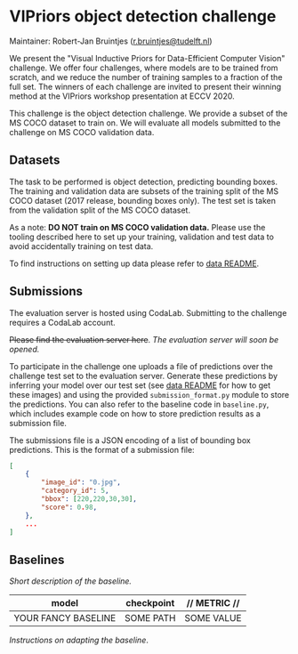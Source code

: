 # VIPriors object detection challenge

Maintainer: Robert-Jan Bruintjes (r.bruintjes@tudelft.nl)

We present the "Visual Inductive Priors for Data-Efficient Computer Vision" challenge. We offer four challenges, where models are to be trained from scratch, and we reduce the number of training samples to a fraction of the full set. The winners of each challenge are invited to present their winning method at the VIPriors workshop presentation at ECCV 2020.

This challenge is the object detection challenge. We provide a subset of the MS COCO dataset to train on. We will evaluate all models submitted to the challenge on MS COCO validation data.

## Datasets

The task to be performed is object detection, predicting bounding boxes. The training and validation data are subsets of the training split of the MS COCO dataset (2017 release, bounding boxes only). The test set is taken from the validation split of the MS COCO dataset.

As a note: **DO NOT train on MS COCO validation data.** Please use the tooling described here to set up your training, validation and test data to avoid accidentally training on test data.

To find instructions on setting up data please refer to [data README](data/README.md).

## Submissions

The evaluation server is hosted using CodaLab. Submitting to the challenge requires a CodaLab account.

~~Please find the evaluation server here~~. *The evaluation server will soon be opened.*

To participate in the challenge one uploads a file of predictions over the challenge test set to the evaluation server. Generate these predictions by inferring your model over our test set (see [data README](data/README.md) for how to get these images) and using the provided `submission_format.py` module to store the predictions. You can also refer to the baseline code in `baseline.py`, which includes example code on how to store prediction results as a submission file.

The submissions file is a JSON encoding of a list of bounding box predictions. This is the format of a submission file:

```json
[
    {
        "image_id": "0.jpg",
        "category_id": 5,
        "bbox": [220,220,30,30],
        "score": 0.98,
    },
    ...
]
```

## Baselines

*Short description of the baseline.*

| **model**           | **checkpoint** | **// METRIC //** |
| ------------------- | -------------- | ---------------- |
| YOUR FANCY BASELINE | SOME PATH      | SOME VALUE       |

*Instructions on adapting the baseline*.